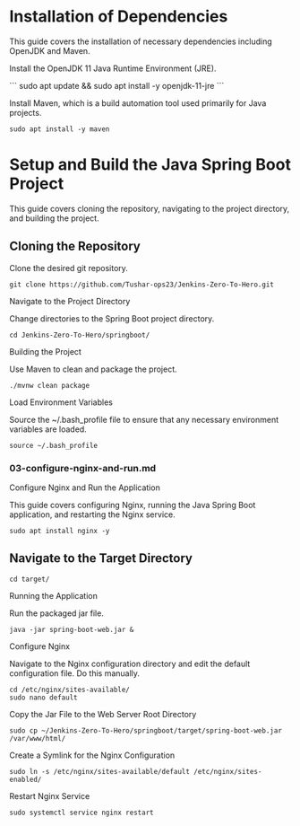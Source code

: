 # Installation of Dependencies

This guide covers the installation of necessary dependencies including OpenJDK and Maven.

<p>Install the OpenJDK 11 Java Runtime Environment (JRE).</p>
```
sudo apt update && sudo apt install -y openjdk-11-jre
```



<p>Install Maven, which is a build automation tool used primarily for Java projects.</p>

```
sudo apt install -y maven
```

# Setup and Build the Java Spring Boot Project

This guide covers cloning the repository, navigating to the project directory, and building the project.

## Cloning the Repository

Clone the desired git repository.
```
git clone https://github.com/Tushar-ops23/Jenkins-Zero-To-Hero.git
```
<p>Navigate to the Project Directory</p>

Change directories to the Spring Boot project directory.
```
cd Jenkins-Zero-To-Hero/springboot/
```
Building the Project

Use Maven to clean and package the project.
```
./mvnw clean package
```

Load Environment Variables

Source the ~/.bash_profile file to ensure that any necessary environment variables are loaded.

```
source ~/.bash_profile
```


### 03-configure-nginx-and-run.md

<p>Configure Nginx and Run the Application</p>

This guide covers configuring Nginx, running the Java Spring Boot application, and restarting the Nginx service.
```
sudo apt install nginx -y
```
## Navigate to the Target Directory
```
cd target/
```
Running the Application

Run the packaged jar file.

```
java -jar spring-boot-web.jar &
```
Configure Nginx

Navigate to the Nginx configuration directory and edit the default configuration file. Do this manually.
```
cd /etc/nginx/sites-available/
sudo nano default
```
Copy the Jar File to the Web Server Root Directory

```
sudo cp ~/Jenkins-Zero-To-Hero/springboot/target/spring-boot-web.jar /var/www/html/
```
Create a Symlink for the Nginx Configuration
```
sudo ln -s /etc/nginx/sites-available/default /etc/nginx/sites-enabled/
```
Restart Nginx Service
```
sudo systemctl service nginx restart
```
